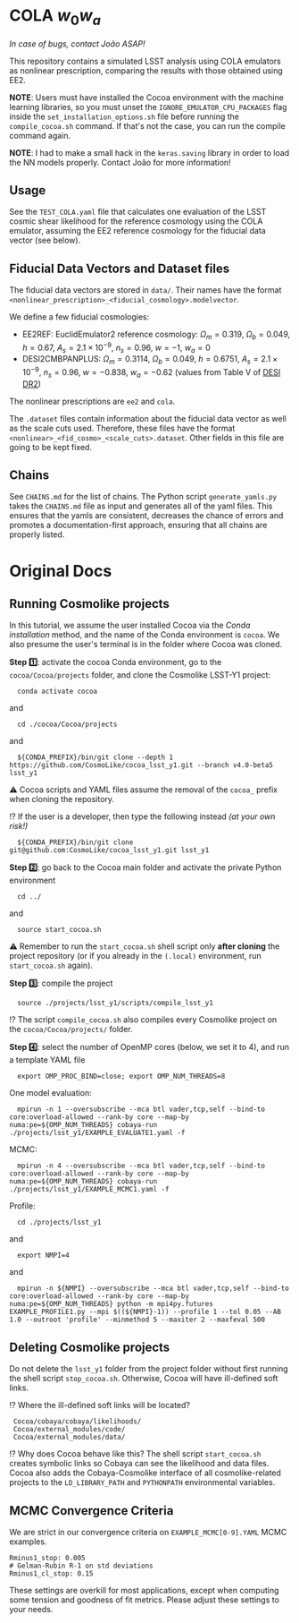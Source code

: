 # COLA $w_0w_a$
*In case of bugs, contact João ASAP!*

This repository contains a simulated LSST analysis using COLA emulators as nonlinear prescription, comparing the results with those obtained using EE2.

**NOTE**: Users must have installed the Cocoa environment with the machine learning libraries, so you must unset the `IGNORE_EMULATOR_CPU_PACKAGES` flag inside the `set_installation_options.sh` file before running the `compile_cocoa.sh` command. If that's not the case, you can run the compile command again.

**NOTE**: I had to make a small hack in the `keras.saving` library in order to load the NN models properly. Contact João for more information!

## Usage

See the `TEST_COLA.yaml` file that calculates one evaluation of the LSST cosmic shear likelihood for the reference cosmology using the COLA emulator, assuming the EE2 reference cosmology for the fiducial data vector (see below).

## Fiducial Data Vectors and Dataset files

The fiducial data vectors are stored in `data/`. Their names have the format `<nonlinear_prescription>_<fiducial_cosmology>.modelvector`.

We define a few fiducial cosmologies:
- EE2REF: EuclidEmulator2 reference cosmology: $\Omega_m = 0.319$, $\Omega_b = 0.049$, $h = 0.67$, $A_s = 2.1\times 10^{-9}$, $n_s = 0.96$, $w = -1$, $w_a = 0$
- DESI2CMBPANPLUS: $\Omega_m = 0.3114$, $\Omega_b = 0.049$, $h = 0.6751$, $A_s = 2.1\times 10^{-9}$, $n_s = 0.96$, $w = -0.838$, $w_a = -0.62$ (values from Table V of [DESI DR2](https://arxiv.org/pdf/2503.14738))

The nonlinear prescriptions are `ee2` and `cola`.

The `.dataset` files contain information about the fiducial data vector as well as the scale cuts used. Therefore, these files have the format `<nonlinear>_<fid_cosmo>_<scale_cuts>.dataset`. Other fields in this file are going to be kept fixed.

## Chains

See `CHAINS.md` for the list of chains. The Python script `generate_yamls.py` takes the `CHAINS.md` file as input and generates all of the yaml files. This ensures that the yamls are consistent, decreases the chance of errors and promotes a documentation-first approach, ensuring that all chains are properly listed.

# Original Docs
## Running Cosmolike projects <a name="running_cosmolike_projects"></a> 

In this tutorial, we assume the user installed Cocoa via the *Conda installation* method, and the name of the Conda environment is `cocoa`. We also presume the user's terminal is in the folder where Cocoa was cloned.

 **Step :one:**: activate the cocoa Conda environment, go to the `cocoa/Cocoa/projects` folder, and clone the Cosmolike LSST-Y1 project:
    
      conda activate cocoa

and

      cd ./cocoa/Cocoa/projects

and

      ${CONDA_PREFIX}/bin/git clone --depth 1 https://github.com/CosmoLike/cocoa_lsst_y1.git --branch v4.0-beta5 lsst_y1 

:warning: Cocoa scripts and YAML files assume the removal of the `cocoa_` prefix when cloning the repository.

:interrobang: If the user is a developer, then type the following instead *(at your own risk!)*

      ${CONDA_PREFIX}/bin/git clone git@github.com:CosmoLike/cocoa_lsst_y1.git lsst_y1
      
 **Step :two:**: go back to the Cocoa main folder and activate the private Python environment
    
      cd ../

and

      source start_cocoa.sh
 
:warning: Remember to run the `start_cocoa.sh` shell script only **after cloning** the project repository (or if you already in the `(.local)` environment, run `start_cocoa.sh` again). 

**Step :three:**: compile the project
 
      source ./projects/lsst_y1/scripts/compile_lsst_y1

:interrobang: The script `compile_cocoa.sh` also compiles every Cosmolike project on the `cocoa/Cocoa/projects/` folder.

**Step :four:**: select the number of OpenMP cores (below, we set it to 4), and run a template YAML file

    
      export OMP_PROC_BIND=close; export OMP_NUM_THREADS=8
      
One model evaluation:
      
      mpirun -n 1 --oversubscribe --mca btl vader,tcp,self --bind-to core:overload-allowed --rank-by core --map-by numa:pe=${OMP_NUM_THREADS} cobaya-run ./projects/lsst_y1/EXAMPLE_EVALUATE1.yaml -f
 
MCMC:

      mpirun -n 4 --oversubscribe --mca btl vader,tcp,self --bind-to core:overload-allowed --rank-by core --map-by numa:pe=${OMP_NUM_THREADS} cobaya-run ./projects/lsst_y1/EXAMPLE_MCMC1.yaml -f

Profile:

      cd ./projects/lsst_y1

and

      export NMPI=4

and

      mpirun -n ${NMPI} --oversubscribe --mca btl vader,tcp,self --bind-to core:overload-allowed --rank-by core --map-by numa:pe=${OMP_NUM_THREADS} python -m mpi4py.futures EXAMPLE_PROFILE1.py --mpi $((${NMPI}-1)) --profile 1 --tol 0.05 --AB 1.0 --outroot 'profile' --minmethod 5 --maxiter 2 --maxfeval 500 

## Deleting Cosmolike projects <a name="running_cosmolike_projects"></a>

Do not delete the `lsst_y1` folder from the project folder without first running the shell script `stop_cocoa.sh`. Otherwise, Cocoa will have ill-defined soft links. 

:interrobang: Where the ill-defined soft links will be located? 
     
     Cocoa/cobaya/cobaya/likelihoods/
     Cocoa/external_modules/code/
     Cocoa/external_modules/data/ 
    
:interrobang: Why does Cocoa behave like this? The shell script `start_cocoa.sh` creates symbolic links so Cobaya can see the likelihood and data files. Cocoa also adds the Cobaya-Cosmolike interface of all cosmolike-related projects to the `LD_LIBRARY_PATH` and `PYTHONPATH` environmental variables.

## MCMC Convergence Criteria <a name="running_cosmolike_projects"></a>

  We are strict in our convergence criteria on `EXAMPLE_MCMC[0-9].YAML` MCMC examples.
  
    Rminus1_stop: 0.005
    # Gelman-Rubin R-1 on std deviations
    Rminus1_cl_stop: 0.15
    
These settings are overkill for most applications, except when computing some tension and goodness of fit metrics. Please adjust these settings to your needs. 
